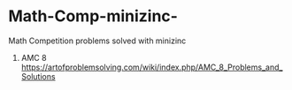 # Math-Comp-minizinc-
Math Competition problems solved with minizinc
1. AMC 8 
https://artofproblemsolving.com/wiki/index.php/AMC_8_Problems_and_Solutions
